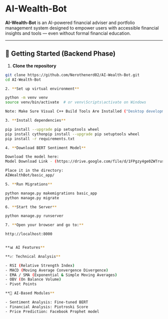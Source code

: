 # AI-Wealth-Bot

**AI-Wealth-Bot** is an AI-powered financial adviser and portfolio management system designed to empower users with accessible financial insights and tools — even without formal financial education.

---

## 🚀 Getting Started (Backend Phase)

1. **Clone the repository**
```bash
git clone https://github.com/Nerothenerd02/AI-Wealth-Bot.git
cd AI-Wealth-Bot

2. **Set up virtual environment**

python -m venv venv
source venv/bin/activate  # or venv\Scripts\activate on Windows

Note: Make Sure Visual C++ Build Tools Are Installed ("Desktop development with C++":MSVC v14.x build tools,Windows SDK,CMake tools,cl.exe (the C++ compiler))

3. **Install dependencies**

pip install --upgrade pip setuptools wheel
pip install cythonpip install --upgrade pip setuptools wheel
pip install -r requirements.txt

4. **Download BERT Sentiment Model**

Download the model here:
Model Download Link - (https://drive.google.com/file/d/1FPgzy4ge0ZWTrusfyDaHoHLRPI1b-YMD/view?usp=drive_link)

Place it in the directory:
AIWealthBot/basic_app/

5. **Run Migrations**

python manage.py makemigrations basic_app
python manage.py migrate

6. **Start the Server**

python manage.py runserver

7. **Open your browser and go to:**

http://localhost:8000


**📊 AI Features**

**📈 Technical Analysis**

- RSI (Relative Strength Index)
- MACD (Moving Average Convergence Divergence)
- EMA / SMA (Exponential & Simple Moving Averages)
- OBV (On Balance Volume)
- Pivot Points

**🧠 AI-Based Modules**

- Sentiment Analysis: Fine-tuned BERT
- Financial Analysis: Piotroski Score
- Price Prediction: Facebook Prophet model